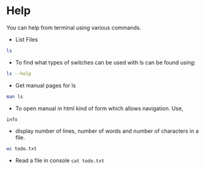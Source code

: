 # Help

You can help from terminal using various commands.

* List Files

```bash
ls
```

* To find what types of switches can be used with ls can be found using:

```bash
ls --help
```

* Get manual pages for ls

```bash
man ls
```

* To open manual in html kind of form which allows navigation. Use,

```bash
info
```

* display number of lines, number of words and number of characters in a file.

```bash
wc todo.txt
```

* Read a file in console
  `cat todo.txt`
